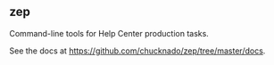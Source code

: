 ## zep
Command-line tools for Help Center production tasks.

See the docs at https://github.com/chucknado/zep/tree/master/docs.
